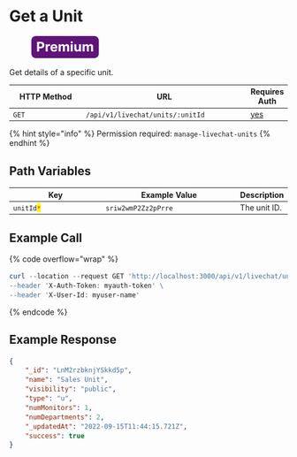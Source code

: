 # Get a Unit

<figure><img src="../../../../../../../.gitbook/assets/Premium.svg" alt=""><figcaption></figcaption></figure>

Get details of a specific unit.

<table><thead><tr><th width="163">HTTP Method</th><th width="332">URL</th><th>Requires Auth</th></tr></thead><tbody><tr><td><code>GET</code></td><td><code>/api/v1/livechat/units/:unitId</code></td><td><a href="../../../authentication-endpoints/">yes</a></td></tr></tbody></table>

{% hint style="info" %}
Permission required: `manage-livechat-units`
{% endhint %}

## Path Variables

<table><thead><tr><th width="190.33333333333331">Key</th><th width="268">Example Value</th><th>Description</th></tr></thead><tbody><tr><td><code>unitId</code><mark style="color:red;"><code>*</code></mark></td><td><code>sriw2wmP2Zz2pPrre</code></td><td>The unit ID.</td></tr></tbody></table>

## Example Call

{% code overflow="wrap" %}
```powershell
curl --location --request GET 'http://localhost:3000/api/v1/livechat/units/sriw2wmP2Zz2pPrre \
--header 'X-Auth-Token: myauth-token' \
--header 'X-User-Id: myuser-name'
```
{% endcode %}

## Example Response

```json
{
    "_id": "LnM2rzbknjYSkkd5p",
    "name": "Sales Unit",
    "visibility": "public",
    "type": "u",
    "numMonitors": 1,
    "numDepartments": 2,
    "_updatedAt": "2022-09-15T11:44:15.721Z",
    "success": true
}
```
